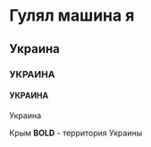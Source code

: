 # Гулял машина я

## Украина

### УКРАИНА

#### УКРАИНА

Украина

Крым **BOLD** - территория Украины
